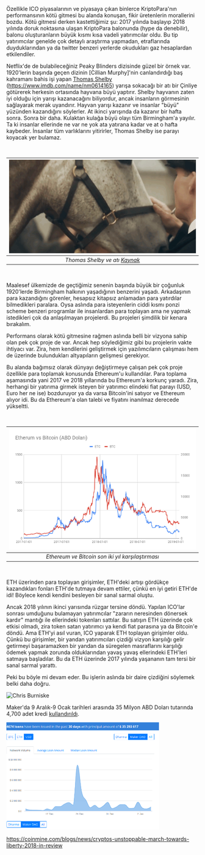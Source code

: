 
Özellikle ICO piyasalarının ve piyasaya çıkan binlerce KriptoPara'nın performansının kötü gitmesi bu alanda konuşan, fikir üretenlerin morallerini bozdu. Kötü gitmesi derken kastettiğimiz şu: 2017 yılında başlayıp 2018 yılında doruk noktasına ulaşan KriptoPara balonunda (hype da denebilir), balonu oluşturanların büyük kısmı kısa vadeli yatırımcılar oldu. Bu tip yatırımcılar genelde çok detaylı araştırma yapmadan, etraflarında duyduklarından ya da twitter benzeri yerlerde okudukları gaz hesaplardan etkilendiler. 

Netflix'de de bulabileceğiniz Peaky Blinders dizisinde güzel bir örnek var. 1920'lerin başında geçen dizinin [Cillian Murphy]'nin canlandırdığı baş kahramanı bahis işi yapan [Thomas Shelby](https://www.imdb.com/title/tt2442560/characters/nm0614165) (https://www.imdb.com/name/nm0614165) yarışa sokacağı bir atı bir Çinliye götürerek herkesin ortasında hayvana büyü yaptırır. Shelby hayvanın zaten iyi olduğu için yarışı kazanacağını biliyordur, ancak insanların görmesinin sağlayarak merak uyandırır. Hayvan yarışı kazanır ve insanlar "büyü" yüzünden kazandığını söylerler. At ikinci yarışında da kazanır bir hafta sonra. Sonra bir daha. Kulaktan kulağa büyü olayı tüm Birmingham'a yayılır. Ta ki insanlar ellerinde ne var ne yok ata yatırana kadar ve at o hafta kaybeder. İnsanlar tüm varlıklarını yitirirler, Thomas Shelby ise parayı koyacak yer bulamaz. 

&nbsp;

| ![thomas-shelby.gif](/assets/thomas-shelby.gif) | 
|:--:| 
| *Thomas Shelby ve atı [Kaynak](https://www.wattpad.com/588723147-a-blind-mistake-chapter-six)* |

&nbsp;

Maalesef ülkemizde de geçtiğimiz senenin başında büyük bir çoğunluk 1920'lerde Birmingham halkının yaşadığının benzerini yaşadı. Arkadaşının para kazandığını görenler, hesapsız kitapsız anlamadan para yatırdılar bilmedikleri paralara. Oysa aslında para isteyenlerin ciddi kısmı ponzi scheme benzeri programlar ile insanlardan para toplayan ama ne yapmak istedikleri çok da anlaşılmayan projelerdi. Bu projeleri şimdilik bir kenara bırakalım. 

Performans olarak kötü gitmesine rağmen aslında belli bir vizyona sahip olan pek çok proje de var. Ancak hep söylediğimiz gibi bu projelerin vakte ihtiyacı var. Zira, hem kendilerini geliştirmek için yazılımcıların çalışması hem de üzerinde bulundukları altyapıların gelişmesi gerekiyor. 

Bu alanda bağımsız olarak dünyayı değiştirmeye çalışan pek çok proje özellikle para toplamak konusunda Ethereum'u kullandılar. Para toplama aşamasında yani 2017 ve 2018 yıllarında bu Ethereum'a korkunç yaradı. Zira, herhangi bir yatırıma girmek isteyen bir yatırımcı elindeki fiat parayı (USD, Euro her ne ise) bozduruyor ya da varsa Bitcoin'ini satıyor ve Ethereum alıyor idi. Bu da Ethereum'a olan talebi ve fiyatını inanılmaz derecede yükseltti. 

&nbsp;

| ![Etherum_vs_Bitcoin-2017_19.png](/assets/Etherum_vs_Bitcoin-2017_19.png) | 
|:--:| 
| *Ethereum ve Bitcoin son iki yıl karşılaştırması* |

&nbsp;

ETH üzerinden para toplayan girişimler, ETH'deki artışı gördükçe kazandıkları fonları ETH'de tutmaya devam ettiler, çünkü en iyi getiri ETH'de idi! Böylece kendi kendini besleyen bir sanal sarmal oluştu. 

Ancak 2018 yılının ikinci yarısında rüzgar tersine döndü. Yapılan ICO'lar sonrası umduğunu bulamayan yatırımcılar "zararın neresinden dönersek kardır" mantığı ile ellerindeki tokenları sattılar. Bu satışın ETH üzerinde çok etkisi olmadı, zira token satan yatırımcı ya kendi fiat parasına ya da Bitcoin'e döndü. Ama ETH'yi asıl vuran, ICO yaparak ETH toplayan girişimler oldu. Çünkü bu girişimler, bir yandan yatırımcıları çizdiği vizyon karşılığı gelir getirmeyi başaramazken bir yandan da süregelen masraflarını karşılığı ödemek yapmak zorunda olduklarından yavaş yavaş ellerindeki ETH'leri satmaya başladılar. Bu da ETH üzerinde 2017 yılında yaşananın tam tersi bir sanal sarmal yarattı. 

Peki bu böyle mi devam eder. Bu işlerin aslında bir daire çizdiğini söylemek belki daha doğru. 


![Chris Burniske](https://twitter.com/cburniske/status/1084538829384474624)






Maker'da 9 Aralık-9 Ocak tarihleri arasında 35 Milyon ABD Doları tutarında 4,700 adet kredi [kullandırıldı](https://loanscan.io/?query=MakerDao&page=1). 

![Loanscan_190110_400.png](/assets/Loanscan_190110_400.png)



https://coinmine.com/blogs/news/cryptos-unstoppable-march-towards-liberty-2018-in-review
